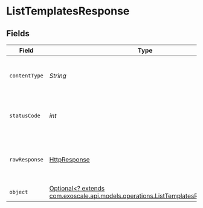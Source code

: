 # ListTemplatesResponse


## Fields

| Field                                                                                                                                    | Type                                                                                                                                     | Required                                                                                                                                 | Description                                                                                                                              |
| ---------------------------------------------------------------------------------------------------------------------------------------- | ---------------------------------------------------------------------------------------------------------------------------------------- | ---------------------------------------------------------------------------------------------------------------------------------------- | ---------------------------------------------------------------------------------------------------------------------------------------- |
| `contentType`                                                                                                                            | *String*                                                                                                                                 | :heavy_check_mark:                                                                                                                       | HTTP response content type for this operation                                                                                            |
| `statusCode`                                                                                                                             | *int*                                                                                                                                    | :heavy_check_mark:                                                                                                                       | HTTP response status code for this operation                                                                                             |
| `rawResponse`                                                                                                                            | [HttpResponse<InputStream>](https://docs.oracle.com/en/java/javase/11/docs/api/java.net.http/java/net/http/HttpResponse.html)            | :heavy_check_mark:                                                                                                                       | Raw HTTP response; suitable for custom response parsing                                                                                  |
| `object`                                                                                                                                 | [Optional<? extends com.exoscale.api.models.operations.ListTemplatesResponseBody>](../../models/operations/ListTemplatesResponseBody.md) | :heavy_minus_sign:                                                                                                                       | 200                                                                                                                                      |